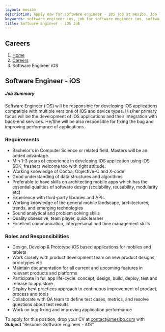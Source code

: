 ```yaml
---
layout: mesibo
description: Apply now for software engineer - iOS job at mesibo. Job location Banglore, India
keywords: software engineer ios, job for software engineer ios, software engineer ios job, ios mobile application developer, ios mobile app developer, mobile application developer, Banglore, India
title: Software Engineer - iOS Job
---
```


<section class="page-header ">
<div class="container">
<h1>Careers</h1>
<ol class="breadcrumb">
<li><a href="/index/">Home</a></li>
<li><a href="/career/">Careers</a></li>
<li><a>Software Engineer iOS</a></li>
</ol>
</div>
</section>

<section>
<div class="container">
<div class="row">
<div class="col-md-10 col-sm-10">
<div class="heading-title heading-border-bottom heading-color">
<h2 class="">Software Engineer - iOS</h2>
</div>
<div class="heading-title">
<h5 class="size-20">Job Summary</h5>
</div>
<div class="margin-bottom-80">
<p>Software Engineer (iOS) will be responsible for developing iOS applications compatible with multiple versions of IOS and device types. His/her primary focus will be the development of iOS applications and their integration with back-end services. He/She will be also responsible for fixing the bug and improving performance of applications.</p>
<h3 class="size-20">Requirements</h3>
<ul class="list-unstyled list-icons">
<li><i class="fa fa-check"></i> Bachelor's in Computer Science or related field. Masters will be an added advantage.</li>
<li><i class="fa fa-check"></i> Min 1-3 years of experience in developing iOS application using iOS SDK, freshers welcome too with right attitude.</li>
<li><i class="fa fa-check"></i> Working knowledge of Cocoa, Objective-C and X-code</li>
<li><i class="fa fa-check"></i> Good understanding of data structures and algorithms</li>
<li><i class="fa fa-check"></i> Preferable to have skills on architecting mobile apps which has the essential qualities of software design (scalability, reusability, modularity etc)</li>
<li><i class="fa fa-check"></i> Experience with third-party libraries and APIs</li>
<li><i class="fa fa-check"></i> Working knowledge of the general mobile landscape, architectures, trends, and emerging technologies</li>
<li><i class="fa fa-check"></i> Sound analytical and problem solving skills</li>
<li><i class="fa fa-check"></i> Quality obsessive, team player, quick learner</li>
<li><i class="fa fa-check"></i> Excellent communication, interpersonal and time management skills</li>
</ul>
<h3 class="size-20">Roles and Responsibilities</h3>
<ul class="list-unstyled list-icons">
<li><i class="fa fa-plus-square"></i> Design, Develop &amp; Prototype iOS based applications for mobiles and tablets</li>
<li><i class="fa fa-plus-square"></i> Work closely with product development team on new product designs, prototypes etc</li>
<li><i class="fa fa-plus-square"></i> Maintain documentation for all  current and upcoming features in relevant products and platforms</li>
<li><i class="fa fa-plus-square"></i> Participate in full app life-cycle: concept, design, build, deploy, test and release to app store</li>
<li><i class="fa fa-plus-square"></i> Deploy best practices approach to continuous improvement of product, process and tools</li>
<li><i class="fa fa-plus-square"></i> Collaborate with QA team to define test cases, metrics, and resolve questions about test results</li>
<li><i class="fa fa-plus-square"></i> Work on bug fixing and improving application performance</li>
</ul>
<p>To apply for this position, drop your CV at <a href="mailto:career@mesibo.com">contact@mesibo.com</a> with <strong>Subject</strong> "Resume: Software Engineer - iOS"</p>
</div>
</div>
</div>
</div>
</section>